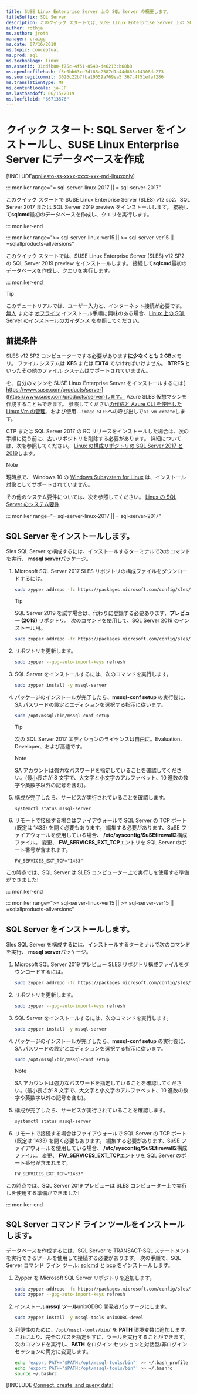 ```yaml
---
title: SUSE Linux Enterprise Server 上の SQL Server の概要します。
titleSuffix: SQL Server
description: このクイック スタートでは、SUSE Linux Enterprise Server 上の SQL Server 2017 または SQL Server 2019 のインストールしし、作成し、sqlcmd を使用したデータベースの照会する方法を示します。
author: rothja
ms.author: jroth
manager: craigg
ms.date: 07/16/2018
ms.topic: conceptual
ms.prod: sql
ms.technology: linux
ms.assetid: 31ddfb80-f75c-4f51-8540-de6213cb68b8
ms.openlocfilehash: f5c0bb63ce7d188a2587d1a44d863a14308da273
ms.sourcegitcommit: 3026c22b7fba19059a769ea5f367c4f51efaf286
ms.translationtype: MT
ms.contentlocale: ja-JP
ms.lasthandoff: 06/15/2019
ms.locfileid: "66713576"
---
```

# <a name="quickstart-install-sql-server-and-create-a-database-on-suse-linux-enterprise-server"></a>クイック スタート: SQL Server をインストールし、SUSE Linux Enterprise Server にデータベースを作成

[!INCLUDE[appliesto-ss-xxxx-xxxx-xxx-md-linuxonly](../includes/appliesto-ss-xxxx-xxxx-xxx-md-linuxonly.md)]

<!--SQL Server 2017 on Linux-->
::: moniker range="= sql-server-linux-2017 || = sql-server-2017"

このクイック スタートで SUSE Linux Enterprise Server (SLES) v12 sp2、SQL Server 2017 または SQL Server 2019 preview をインストールします。 接続して**sqlcmd**最初のデータベースを作成し、クエリを実行します。

::: moniker-end
<!--SQL Server 2019 on Linux-->
::: moniker range=">= sql-server-linux-ver15 || >= sql-server-ver15 || =sqlallproducts-allversions"

このクイック スタートでは、SUSE Linux Enterprise Server (SLES) v12 SP2 の SQL Server 2019 preview をインストールします。 接続して**sqlcmd**最初のデータベースを作成し、クエリを実行します。

::: moniker-end

> [!TIP]
> このチュートリアルでは、ユーザー入力と、インターネット接続が必要です。 [無人](sql-server-linux-setup.md#unattended) または [オフライン](sql-server-linux-setup.md#offline) インストール手順に興味のある場合、[Linux 上の SQL Server のインストールのガイダンス](sql-server-linux-setup.md) を参照してください。

## <a name="prerequisites"></a>前提条件

SLES v12 SP2 コンピューターでする必要があります**に少なくとも 2 GB**メモリ。 ファイル システムは **XFS** または **EXT4** でなければいけません。 **BTRFS** といったその他のファイル システムはサポートされていません。

を、自分のマシンを SUSE Linux Enterprise Server をインストールするには[ https://www.suse.com/products/server](https://www.suse.com/products/server)します。 Azure SLES 仮想マシンを作成することもできます。 参照してください[の作成と Azure CLI を使用した Linux Vm の管理](https://docs.microsoft.com/azure/virtual-machines/linux/tutorial-manage-vm)、および使用`--image SLES`への呼び出しで`az vm create`します。

CTP または SQL Server 2017 の RC リリースをインストールした場合は、次の手順に従う前に、古いリポジトリを削除する必要があります。 詳細については、次を参照してください。 [Linux の構成リポジトリの SQL Server 2017 と 2019](sql-server-linux-change-repo.md)します。

> [!NOTE]
> 現時点で、 Windows 10 の [Windows Subsystem for Linux](https://msdn.microsoft.com/commandline/wsl/about) は、インストール対象としてサポートされていません。

その他のシステム要件については、次を参照してください。 [Linux の SQL Server のシステム要件](sql-server-linux-setup.md#system)

<!--SQL Server 2017 on Linux-->
::: moniker range="= sql-server-linux-2017 || = sql-server-2017"

## <a id="install"></a>SQL Server をインストールします。

Sles SQL Server を構成するには、インストールするターミナルで次のコマンドを実行、 **mssql server**パッケージ。

1. Microsoft SQL Server 2017 SLES リポジトリの構成ファイルをダウンロードするには。

   ```bash
   sudo zypper addrepo -fc https://packages.microsoft.com/config/sles/12/mssql-server-2017.repo
   ```

   > [!TIP]
   > SQL Server 2019 を試す場合は、代わりに登録する必要あります、**プレビュー (2019)** リポジトリ。 次のコマンドを使用して、SQL Server 2019 のインストール用。
   >
   > ```bash
   > sudo zypper addrepo -fc https://packages.microsoft.com/config/sles/12/mssql-server-preview.repo
   > ```

2. リポジトリを更新します。

   ```bash
   sudo zypper --gpg-auto-import-keys refresh 
   ```
   
3. SQL Server をインストールするには、次のコマンドを実行します。

   ```bash
   sudo zypper install -y mssql-server
   ```

4. パッケージのインストールが完了したら、**mssql-conf setup** の実行後に、SA パスワードの設定とエディションを選択する指示に従います。

   ```bash
   sudo /opt/mssql/bin/mssql-conf setup
   ```

   > [!TIP]
   > 次の SQL Server 2017 エディションのライセンスは自由に。Evaluation、Developer、および高速です。

   > [!NOTE]
   > SA アカウントは強力なパスワードを指定していることを確認してください。(最小長さが 8 文字で、大文字と小文字のアルファベット、10 進数の数字や英数字以外の記号を含む)。

5. 構成が完了したら、サービスが実行されていることを確認します。

   ```bash
   systemctl status mssql-server
   ```

6. リモートで接続する場合はファイアウォールで SQL Server の TCP ポート (既定は 1433) を開く必要もあります。 編集する必要があります、SuSE ファイアウォールを使用している場合、 **/etc/sysconfig/SuSEfirewall2**構成ファイル。 変更、 **FW_SERVICES_EXT_TCP**エントリを SQL Server のポート番号が含まれます。

   ```
   FW_SERVICES_EXT_TCP="1433"
   ```

この時点では、SQL Server は SLES コンピューター上で実行しを使用する準備ができました!

::: moniker-end
<!--SQL Server 2019 on Linux-->
::: moniker range=">= sql-server-linux-ver15 || >= sql-server-ver15 || =sqlallproducts-allversions"

## <a id="install"></a>SQL Server をインストールします。

Sles SQL Server を構成するには、インストールするターミナルで次のコマンドを実行、 **mssql server**パッケージ。

1. Microsoft SQL Server 2019 プレビュー SLES リポジトリ構成ファイルをダウンロードするには。

   ```bash
   sudo zypper addrepo -fc https://packages.microsoft.com/config/sles/12/mssql-server-preview.repo
   ```

2. リポジトリを更新します。

   ```bash
   sudo zypper --gpg-auto-import-keys refresh 
   ```
   
3. SQL Server をインストールするには、次のコマンドを実行します。

   ```bash
   sudo zypper install -y mssql-server
   ```

4. パッケージのインストールが完了したら、**mssql-conf setup** の実行後に、SA パスワードの設定とエディションを選択する指示に従います。

   ```bash
   sudo /opt/mssql/bin/mssql-conf setup
   ```

   > [!NOTE]
   > SA アカウントは強力なパスワードを指定していることを確認してください。(最小長さが 8 文字で、大文字と小文字のアルファベット、10 進数の数字や英数字以外の記号を含む)。

5. 構成が完了したら、サービスが実行されていることを確認します。

   ```bash
   systemctl status mssql-server
   ```

6. リモートで接続する場合はファイアウォールで SQL Server の TCP ポート (既定は 1433) を開く必要もあります。 編集する必要があります、SuSE ファイアウォールを使用している場合、 **/etc/sysconfig/SuSEfirewall2**構成ファイル。 変更、 **FW_SERVICES_EXT_TCP**エントリを SQL Server のポート番号が含まれます。

   ```
   FW_SERVICES_EXT_TCP="1433"
   ```

この時点では、SQL Server 2019 プレビューは SLES コンピューター上で実行しを使用する準備ができました!

::: moniker-end


## <a id="tools"></a>SQL Server コマンド ライン ツールをインストールします。

データベースを作成するには、SQL Server で TRANSACT-SQL ステートメントを実行できるツールを使用して接続する必要があります。 次の手順で、SQL Server コマンド ライン ツール: [sqlcmd](../tools/sqlcmd-utility.md) と [bcp](../tools/bcp-utility.md) をインストールします。

1. Zypper を Microsoft SQL Server リポジトリを追加します。

   ```bash
   sudo zypper addrepo -fc https://packages.microsoft.com/config/sles/12/prod.repo 
   sudo zypper --gpg-auto-import-keys refresh
   ```

1. インストール**mssql ツール**unixODBC 開発者パッケージにします。

   ```bash
   sudo zypper install -y mssql-tools unixODBC-devel
   ```

1. 利便性のために、`/opt/mssql-tools/bin/` を **PATH** 環境変数に追加します。 これにより、完全なパスを指定せずに、ツールを実行することができます。 次のコマンドを実行し、**PATH** をログイン セッションと対話型/非ログイン セッションの両方に変更します。

   ```bash
   echo 'export PATH="$PATH:/opt/mssql-tools/bin"' >> ~/.bash_profile
   echo 'export PATH="$PATH:/opt/mssql-tools/bin"' >> ~/.bashrc
   source ~/.bashrc
   ```

[!INCLUDE [Connect, create, and query data](../includes/sql-linux-quickstart-connect-query.md)]
